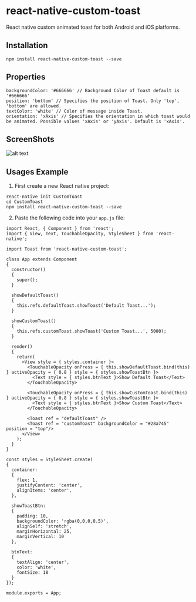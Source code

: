 # react-native-custom-toast
React native custom animated toast for both Android and iOS platforms.

## Installation

```
npm install react-native-custom-toast --save
```

## Properties

```
backgroundColor: '#666666' // Background Color of Toast default is '#666666'
position: 'bottom' // Specifies the position of Toast. Only 'top', 'bottom' are allowed.
textColor: 'white' // Color of message inside Toast.
orientation: 'xAxis' // Specifies the orientation in which toast would be animated. Possible values 'xAxis' or 'yAxis'. Default is 'xAxis'.
```

## ScreenShots

![alt text](https://4.bp.blogspot.com/-4WIQ5P4ztOY/WdnqTRbpxHI/AAAAAAAAAQo/KmnmUiXPwyoMjFCALW0n06VhgNHARqnVwCLcBGAs/s640/custom-toast.gif)

## Usages Example

1. First create a new React native project:

```
react-native init CustomToast
cd CustomToast
npm install react-native-custom-toast --save
```

2. Paste the following code into your ```app.js``` file:

```
import React, { Component } from 'react';
import { View, Text, TouchableOpacity, StyleSheet } from 'react-native';

import Toast from 'react-native-custom-toast';

class App extends Component
{
  constructor()
  {
    super();
  }

  showDefaultToast()
  {
    this.refs.defaultToast.showToast('Default Toast...');
  }

  showCustomToast()
  {
    this.refs.customToast.showToast('Custom Toast...', 5000);
  }

  render()
  {
    return(
      <View style = { styles.container }>
        <TouchableOpacity onPress = { this.showDefaultToast.bind(this) } activeOpacity = { 0.8 } style = { styles.showToastBtn }>
          <Text style = { styles.btnText }>Show Default Toast</Text>
        </TouchableOpacity>

        <TouchableOpacity onPress = { this.showCustomToast.bind(this) } activeOpacity = { 0.8 } style = { styles.showToastBtn }>
          <Text style = { styles.btnText }>Show Custom Toast</Text>
        </TouchableOpacity>

        <Toast ref = "defaultToast" />
        <Toast ref = "customToast" backgroundColor = "#28a745" position = "top"/>
      </View>
    );
  }
}

const styles = StyleSheet.create(
{
  container:
  {
    flex: 1,
    justifyContent: 'center',
    alignItems: 'center',
  },

  showToastBtn:
  {
    padding: 10,
    backgroundColor: 'rgba(0,0,0,0.5)',
    alignSelf: 'stretch',
    marginHorizontal: 25,
    marginVertical: 10
  },

  btnText:
  {
    textAlign: 'center',
    color: 'white',
    fontSize: 18
  }
});

module.exports = App;
```
